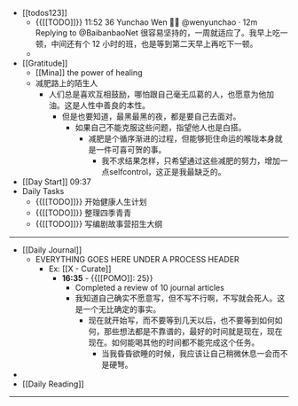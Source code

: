 - [[todos123]]
    - {{[[TODO]]}} 11:52 36 Yunchao Wen 💙💛
@wenyunchao
·
12m
Replying to 
@BaibanbaoNet
很容易坚持的，一周就适应了。我早上吃一顿，中间还有个 12 小时的班，也是等到第二天早上再吃下一顿。
    - 
- [[Gratitude]]
    - [[Mina]] the power of healing
    - 减肥路上的陌生人
        - 人们总是喜欢互相鼓励，哪怕跟自己毫无瓜葛的人，也愿意为他加油。这是人性中善良的本性。
            - 但是也要知道，最黑最黑的夜，都是要自己去面对。
                - 如果自己不能克服这些问题，指望他人也是白搭。
                    - 减肥是个循序渐进的过程，但能够扼住命运的喉咙本身就是一件可喜可贺的事。
                        - 我不求结果怎样，只希望通过这些减肥的努力，增加一点selfcontrol，这正是我最缺乏的。
- [[Day Start]] 09:37
- Daily Tasks
    - {{[[TODO]]}} 开始健康人生计划
    - {{[[TODO]]}} 整理四季青青
    - {{[[TODO]]}} 写编剧故事营招生大纲
- ---
- [[Daily Journal]] 
    - EVERYTHING GOES HERE UNDER A PROCESS HEADER
        - Ex: [[X - Curate]]
            - **16:35** - {{[[POMO]]: 25}}
                -  Completed a review of 10 journal articles
                - 我知道自己确实不愿意写，但不写不行啊，不写就会死人。这是一个无比确定的事实。
                    - 现在就开始写，而不要等到几天以后，也不要等到如何如何，那些想法都是不靠谱的，最好的时间就是现在，现在现在。如何能喝其他的时间都不能完成这个任务。
                        - 当我昏昏欲睡的时候，我应该让自己稍微休息一会而不是硬弩。
- 
- [[Daily Reading]]
- ---
